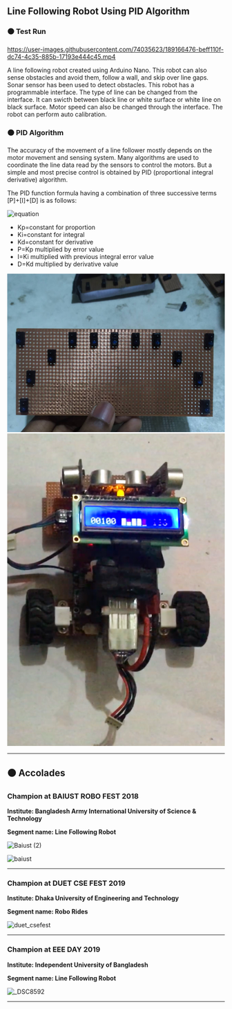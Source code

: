 ## Line Following Robot Using PID Algorithm

### 🟠 Test Run



https://user-images.githubusercontent.com/74035623/189166476-beff110f-dc74-4c35-885b-17193e444c45.mp4




A line following robot created using Arduino Nano. This robot can also sense obstacles and avoid them, follow a wall, and skip over line gaps. Sonar sensor has been used to detect obstacles. This robot has a programmable interface. The type of line can be changed from the interface. It can swicth between black line or white surface or white line on black surface. Motor speed can also be changed through the interface. The robot can perform auto calibration. 


### 🟠 PID Algorithm
The accuracy of the movement of a line follower mostly depends on the motor movement and sensing system. Many algorithms are used to coordinate the line data read by the sensors to control the motors. But a simple and most precise control is obtained by PID (proportional integral derivative) algorithm.

The PID function formula having a combination of three successive terms [P]+[I]+[D] is as follows:

![equation](https://latex.codecogs.com/svg.image?f(t)%20=%20%5BK_%7Bp%7De(t)%5D&plus;%5BK_%7Bi%7D%5Cint%20e(t)dt%5D&plus;%5BK_%7Bp%7D%5Cfrac%7Bde%7D%7Bdt%7D%5D)

- Kp=constant for proportion
- Ki=constant for integral
- Kd=constant for derivative
- P=Kp multiplied by error value
- I=Ki multiplied with previous integral error value
- D=Kd multiplied by derivative value


<p align="center">
  <img src="https://github.com/mwasikz/Line-Following-Robot/blob/main/reademe_assets/65268342_468142970422499_9171565561509838848_n.jpg" width="600">
  <img src="https://github.com/mwasikz/Line-Following-Robot/blob/main/reademe_assets/LFR.png" width="600">
  
</p>

---

## :orange_circle: Accolades

### Champion at BAIUST ROBO FEST 2018

**Institute: Bangladesh Army International University of Science & Technology**

**Segment name: Line Following Robot**


![Baiust (2)](https://user-images.githubusercontent.com/74035623/202478562-9e8d244b-6d74-4e56-8419-1c5175b97f05.jpg)


![baiust](https://user-images.githubusercontent.com/74035623/202479017-39ed7ef0-03b4-4647-a950-185424e6344f.JPG)

---

### Champion at DUET CSE FEST 2019

**Institute: Dhaka University of Engineering and Technology**

**Segment name: Robo Rides**

![duet_csefest](https://user-images.githubusercontent.com/74035623/202479929-b472ffa5-e797-449a-96e3-a23405edcb0c.png)

---

### Champion at EEE DAY 2019

**Institute: Independent University of Bangladesh**

**Segment name: Line Following Robot**


![_DSC8592](https://user-images.githubusercontent.com/74035623/202482501-f573972d-7142-4eb5-a82d-0e1bc10a6651.JPG)

---



